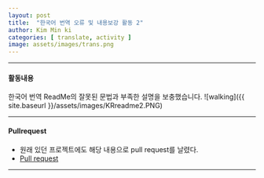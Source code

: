 ```yaml
---
layout: post
title:  "한국어 번역 오류 및 내용보강 활동 2"
author: Kim Min ki
categories: [ translate, activity ]
image: assets/images/trans.png
---
```


***
#### 활동내용
한국어 번역 ReadMe의 잘못된 문법과 부족한 설명을 보충했습니다.
![walking]({{ site.baseurl }}/assets/images/KRreadme2.PNG)

***
#### Pullrequest

- 원래 있던 프로젝트에도 해당 내용으로 pull request를 날렸다.
- [Pull request](https://github.com/trekhleb/javascript-algorithms/pull/260)

***